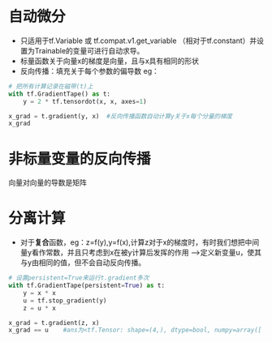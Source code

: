 # 自动微分
- 只适用于tf.Variable 或 tf.compat.v1.get_variable （相对于tf.constant）并设置为Trainable的变量可进行自动求导。
- 标量函数关于向量x的梯度是向量，且与x具有相同的形状
- 反向传播：填充关于每个参数的偏导数
eg：
``` py
# 把所有计算记录在磁带(t)上
with tf.GradientTape() as t:
    y = 2 * tf.tensordot(x, x, axes=1)

x_grad = t.gradient(y, x)  #反向传播函数自动计算y关于x每个分量的梯度
x_grad
```

# 非标量变量的反向传播
向量对向量的导数是矩阵

# 分离计算
- 对于**复合**函数，eg：z=f(y),y=f(x),计算z对于x的梯度时，有时我们想把中间量y看作常数，并且只考虑到x在被y计算后发挥的作用  ——>定义新变量u，使其与y由相同的值，但不会自动反向传播。
``` py
# 设置persistent=True来运行t.gradient多次
with tf.GradientTape(persistent=True) as t:
    y = x * x
    u = tf.stop_gradient(y)
    z = u * x

x_grad = t.gradient(z, x)
x_grad == u    #ans为<tf.Tensor: shape=(4,), dtype=bool, numpy=array([ True,  True,  True,  True])>，说明z = u * x中u是常数
``` 
